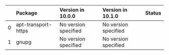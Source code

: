 <!-- markdown-link-check-disable -->

|    | Package             | Version in 10.0.0    | Version in 10.1.0    | Status   |
|---:|:--------------------|:---------------------|:---------------------|:---------|
|  0 | apt-transport-https | No version specified | No version specified |          |
|  1 | gnupg               | No version specified | No version specified |          |